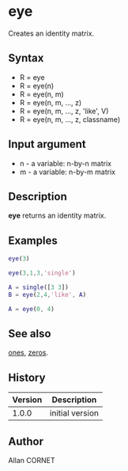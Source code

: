 # eye

Creates an identity matrix.

## Syntax

- R = eye
- R = eye(n)
- R = eye(n, m)
- R = eye(n, m, ..., z)
- R = eye(n, m, ..., z, 'like', V)
- R = eye(n, m, ..., z, classname)

## Input argument

- n - a variable: n-by-n matrix
- m - a variable: n-by-m matrix

## Description

  <p><b>eye</b> returns an identity matrix.</p>

## Examples

```matlab
eye(3)
```

```matlab
eye(3,1,3,'single')
```

```matlab
A = single([3 3])
B = eye(2,4,'like', A)
```

```matlab
A = eye(0, 4)
```

## See also

[ones](ones.md), [zeros](zeros.md).

## History

| Version | Description     |
| ------- | --------------- |
| 1.0.0   | initial version |

## Author

Allan CORNET
